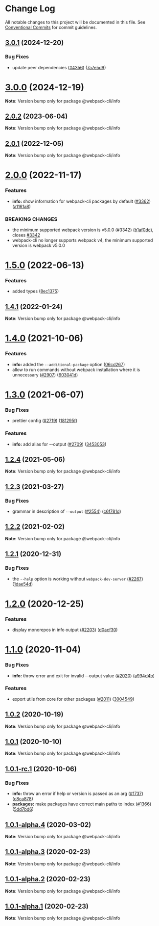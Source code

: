 # Change Log

All notable changes to this project will be documented in this file.
See [Conventional Commits](https://conventionalcommits.org) for commit guidelines.

## [3.0.1](https://github.com/webpack/webpack-cli/compare/@webpack-cli/info@3.0.0...@webpack-cli/info@3.0.1) (2024-12-20)

### Bug Fixes

- update peer dependencies ([#4356](https://github.com/webpack/webpack-cli/issues/4356)) ([7a7e5d9](https://github.com/webpack/webpack-cli/commit/7a7e5d9f4bd796c7d1089db228b9581e97cc897e))

# [3.0.0](https://github.com/webpack/webpack-cli/compare/@webpack-cli/info@2.0.2...@webpack-cli/info@3.0.0) (2024-12-19)

**Note:** Version bump only for package @webpack-cli/info

## [2.0.2](https://github.com/webpack/webpack-cli/compare/@webpack-cli/info@2.0.1...@webpack-cli/info@2.0.2) (2023-06-04)

**Note:** Version bump only for package @webpack-cli/info

## [2.0.1](https://github.com/webpack/webpack-cli/compare/@webpack-cli/info@2.0.0...@webpack-cli/info@2.0.1) (2022-12-05)

**Note:** Version bump only for package @webpack-cli/info

# [2.0.0](https://github.com/webpack/webpack-cli/compare/@webpack-cli/info@1.5.0...@webpack-cli/info@2.0.0) (2022-11-17)

### Features

- **info:** show information for webpack-cli packages by default ([#3362](https://github.com/webpack/webpack-cli/issues/3362)) ([a1161a8](https://github.com/webpack/webpack-cli/commit/a1161a83d1c8be942ebd2fc93c20e463db38f632))

### BREAKING CHANGES

- the minimum supported webpack version is v5.0.0 (#3342) ([b1af0dc](https://github.com/webpack/webpack-cli/commit/b1af0dc7ebcdf746bc37889e4c1f978c65acc4a5)), closes [#3342](https://github.com/webpack/webpack-cli/issues/3342)
- webpack-cli no longer supports webpack v4, the minimum supported version is webpack v5.0.0

# [1.5.0](https://github.com/webpack/webpack-cli/compare/@webpack-cli/info@1.4.1...@webpack-cli/info@1.5.0) (2022-06-13)

### Features

- added types ([8ec1375](https://github.com/webpack/webpack-cli/commit/8ec1375092a6f9676e82fa4231dd88b1016c2302))

## [1.4.1](https://github.com/webpack/webpack-cli/compare/@webpack-cli/info@1.4.0...@webpack-cli/info@1.4.1) (2022-01-24)

**Note:** Version bump only for package @webpack-cli/info

# [1.4.0](https://github.com/webpack/webpack-cli/compare/@webpack-cli/info@1.3.0...@webpack-cli/info@1.4.0) (2021-10-06)

### Features

- **info:** added the `--additional-package` option ([06cd267](https://github.com/webpack/webpack-cli/commit/06cd267663955f64b70685c604105d051ffd6beb))
- allow to run commands without webpack installation where it is unnecessary ([#2907](https://github.com/webpack/webpack-cli/issues/2907)) ([603041d](https://github.com/webpack/webpack-cli/commit/603041d7e6a9b764bd79d1a8effd22a3e0f019cb))

# [1.3.0](https://github.com/webpack/webpack-cli/compare/@webpack-cli/info@1.2.4...@webpack-cli/info@1.3.0) (2021-06-07)

### Bug Fixes

- prettier config ([#2719](https://github.com/webpack/webpack-cli/issues/2719)) ([181295f](https://github.com/webpack/webpack-cli/commit/181295fb1b1973c201c221813562219d85b845ae))

### Features

- **info:** add alias for --output ([#2709](https://github.com/webpack/webpack-cli/issues/2709)) ([3453053](https://github.com/webpack/webpack-cli/commit/34530530f99750a5efc382293127753f05fc8064))

## [1.2.4](https://github.com/webpack/webpack-cli/compare/@webpack-cli/info@1.2.3...@webpack-cli/info@1.2.4) (2021-05-06)

**Note:** Version bump only for package @webpack-cli/info

## [1.2.3](https://github.com/webpack/webpack-cli/compare/@webpack-cli/info@1.2.2...@webpack-cli/info@1.2.3) (2021-03-27)

### Bug Fixes

- grammar in description of `--output` ([#2554](https://github.com/webpack/webpack-cli/issues/2554)) ([c6f781d](https://github.com/webpack/webpack-cli/commit/c6f781d741da3b07b25756c053427e5c358ad14f))

## [1.2.2](https://github.com/webpack/webpack-cli/compare/@webpack-cli/info@1.2.1...@webpack-cli/info@1.2.2) (2021-02-02)

**Note:** Version bump only for package @webpack-cli/info

## [1.2.1](https://github.com/webpack/webpack-cli/compare/@webpack-cli/info@1.2.0...@webpack-cli/info@1.2.1) (2020-12-31)

### Bug Fixes

- the `--help` option is working without `webpack-dev-server` ([#2267](https://github.com/webpack/webpack-cli/issues/2267)) ([1dae54d](https://github.com/webpack/webpack-cli/commit/1dae54da94d3220437b9257efe512447023de1d3))

# [1.2.0](https://github.com/webpack/webpack-cli/compare/@webpack-cli/info@1.1.0...@webpack-cli/info@1.2.0) (2020-12-25)

### Features

- display monorepos in info output ([#2203](https://github.com/webpack/webpack-cli/issues/2203)) ([d0acf30](https://github.com/webpack/webpack-cli/commit/d0acf3072edd8182c95e37997ac91789da899d66))

# [1.1.0](https://github.com/webpack/webpack-cli/compare/@webpack-cli/info@1.0.2...@webpack-cli/info@1.1.0) (2020-11-04)

### Bug Fixes

- **info:** throw error and exit for invalid --output value ([#2020](https://github.com/webpack/webpack-cli/issues/2020)) ([a994d4b](https://github.com/webpack/webpack-cli/commit/a994d4b52a99b3b77d25aac88f741e036a1c44ec))

### Features

- export utils from core for other packages ([#2011](https://github.com/webpack/webpack-cli/issues/2011)) ([3004549](https://github.com/webpack/webpack-cli/commit/3004549c06b3fe00708d8e1eecf42419e0f72f66))

## [1.0.2](https://github.com/webpack/webpack-cli/compare/@webpack-cli/info@1.0.1...@webpack-cli/info@1.0.2) (2020-10-19)

**Note:** Version bump only for package @webpack-cli/info

## [1.0.1](https://github.com/webpack/webpack-cli/compare/@webpack-cli/info@1.0.1-rc.1...@webpack-cli/info@1.0.1) (2020-10-10)

**Note:** Version bump only for package @webpack-cli/info

## [1.0.1-rc.1](https://github.com/webpack/webpack-cli/compare/@webpack-cli/info@1.0.1-alpha.4...@webpack-cli/info@1.0.1-rc.1) (2020-10-06)

### Bug Fixes

- **info:** throw an error if help or version is passed as an arg ([#1737](https://github.com/webpack/webpack-cli/issues/1737)) ([c8ca878](https://github.com/webpack/webpack-cli/commit/c8ca87858b81e0c23e161d227558d2f0aeac003a))
- **packages:** make packages have correct main paths to index ([#1366](https://github.com/webpack/webpack-cli/issues/1366)) ([5dd7bd6](https://github.com/webpack/webpack-cli/commit/5dd7bd62046568481996e48328b15a335557f8ae))

## [1.0.1-alpha.4](https://github.com/ematipico/webpack-cli/compare/@webpack-cli/info@1.0.1-alpha.3...@webpack-cli/info@1.0.1-alpha.4) (2020-03-02)

**Note:** Version bump only for package @webpack-cli/info

## [1.0.1-alpha.3](https://github.com/ematipico/webpack-cli/compare/@webpack-cli/info@1.0.1-alpha.2...@webpack-cli/info@1.0.1-alpha.3) (2020-02-23)

**Note:** Version bump only for package @webpack-cli/info

## [1.0.1-alpha.2](https://github.com/webpack/webpack-cli/compare/@webpack-cli/info@1.0.1-alpha.1...@webpack-cli/info@1.0.1-alpha.2) (2020-02-23)

**Note:** Version bump only for package @webpack-cli/info

## [1.0.1-alpha.1](https://github.com/webpack/webpack-cli/compare/@webpack-cli/info@1.0.1-alpha.0...@webpack-cli/info@1.0.1-alpha.1) (2020-02-23)

**Note:** Version bump only for package @webpack-cli/info
